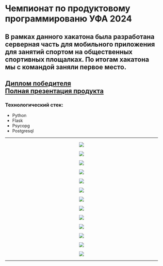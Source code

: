 # Чемпионат по продуктовому программированю УФА 2024

В рамках данного хакатона была разработана серверная часть для мобильного приложения
для занятий спортом на общественных спортивных площалках. По итогам хакатона мы с командой
заняли первое место.
---
[Диплом победителя](other/Диплом%20I%20степени,%20Хакатон,%20Уфа.pdf) \
[Полная презентация продукта](other/UfaPresentation.pdf)
---
### Технологический стек:
* Python
* Flask 
* Psycopg
* Postgresql
---

<p align="center">
  <img src="other/UfaPresentation_page-0001.jpg" />
</p>

<p align="center">
  <img src="other/UfaPresentation_page-0003.jpg" />
</p>

<p align="center">
  <img src="other/UfaPresentation_page-0004.jpg" />
</p>

<p align="center">
  <img src="other/UfaPresentation_page-0005.jpg" />
</p>

<p align="center">
  <img src="other/UfaPresentation_page-0006.jpg" />
</p>

<p align="center">
  <img src="other/UfaPresentation_page-0007.jpg" />
</p>

<p align="center">
  <img src="other/UfaPresentation_page-0008.jpg" />
</p>

<p align="center">
  <img src="other/UfaPresentation_page-0009.jpg" />
</p>

<p align="center">
  <img src="other/UfaPresentation_page-0010.jpg" />
</p>

<p align="center">
  <img src="other/UfaPresentation_page-0011.jpg" />
</p>

<p align="center">
  <img src="other/UfaPresentation_page-0012.jpg" />
</p>

<p align="center">
  <img src="other/UfaPresentation_page-0013.jpg" />
</p>

<p align="center">
  <img src="other/UfaPresentation_page-0014.jpg" />
</p>

---
